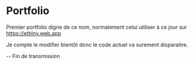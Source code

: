# Portfolio

Premier portfolio digne de ce nom, normalement celui utiliser à ce jour sur https://ethlny.web.app

Je compte le modifier bientôt donc le code actuel va surement disparaitre.

-- Fin de transmission

